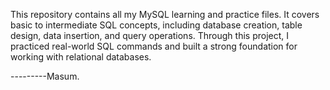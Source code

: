 This repository contains all my MySQL learning and practice files.
It covers basic to intermediate SQL concepts, including database creation, table design, data insertion, and query operations.
Through this project, I practiced real-world SQL commands and built a strong foundation for working with relational databases.


---------Masum.
